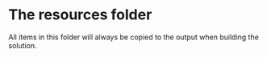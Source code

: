 ﻿# The resources folder

All items in this folder will always be copied to the output when building the solution.